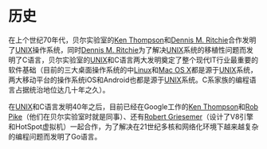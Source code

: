 # 历史

在上个世纪70年代，贝尔实验室的[Ken Thompson](http://genius.cat-v.org/ken-thompson/)和[Dennis M. Ritchie](http://genius.cat-v.org/dennis-ritchie/)合作发明了[UNIX](http://doc.cat-v.org/unix/)操作系统，同时[Dennis M. Ritchie](http://genius.cat-v.org/dennis-ritchie/)为了解决[UNIX](http://doc.cat-v.org/unix/)系统的移植性问题而发明了C语言，贝尔实验室的[UNIX](http://doc.cat-v.org/unix/)和C语言两大发明奠定了整个现代IT行业最重要的软件基础（目前的三大桌面操作系统的中[Linux](http://www.linux.org/)和[Mac OS X](http://www.apple.com/cn/osx/)都是源于[UNIX](https://docs.hacknode.org/gopl-zh/index.html)系统，两大移动平台的操作系统iOS和Android也都是源于[UNIX](http://doc.cat-v.org/unix/)系统。C系家族的编程语言占据统治地位达几十年之久）。

在[UNIX](https://docs.hacknode.org/gopl-zh/index.html)和C语言发明40年之后，目前已经在Google工作的[Ken Thompson](http://genius.cat-v.org/ken-thompson/)和[Rob Pike](http://genius.cat-v.org/rob-pike/)（他们在贝尔实验室时就是同事）、还有[Robert Griesemer](http://research.google.com/pubs/author96.html)（设计了V8引擎和HotSpot虚拟机）一起合作，为了解决在21世纪多核和网络化环境下越来越复杂的编程问题而发明了Go语言。